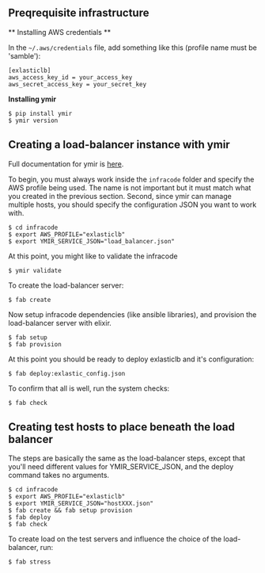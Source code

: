 ## Preqrequisite infrastructure
** Installing AWS credentials **

In the `~/.aws/credentials` file, add something like this (profile name must be 'samble'):

    [exlasticlb]
    aws_access_key_id = your_access_key
    aws_secret_access_key = your_secret_key

**Installing ymir**

    $ pip install ymir
    $ ymir version


## Creating a load-balancer instance with ymir

Full documentation for ymir is [here](http://mattvonrocketstein.github.io/ymir).

To begin, you must always work inside the `infracode` folder and specify the AWS profile being used.  The name is not important but it must match what you created in the previous section.  Second, since ymir can manage multiple hosts, you should specify the configuration JSON you want to work with.

    $ cd infracode
    $ export AWS_PROFILE="exlasticlb"
    $ export YMIR_SERVICE_JSON="load_balancer.json"

At this point, you might like to validate the infracode

    $ ymir validate

To create the load-balancer server:

    $ fab create

Now setup infracode dependencies (like ansible libraries), and provision the load-balancer server with elixir.

    $ fab setup
    $ fab provision

At this point you should be ready to deploy exlasticlb and it's configuration:

    $ fab deploy:exlastic_config.json

To confirm that all is well, run the system checks:

    $ fab check

## Creating test hosts to place beneath the load balancer

The steps are basically the same as the load-balancer steps, except that you'll need different values for YMIR_SERVICE_JSON, and the deploy command takes no arguments.

    $ cd infracode
    $ export AWS_PROFILE="exlasticlb"
    $ export YMIR_SERVICE_JSON="hostXXX.json"
    $ fab create && fab setup provision
    $ fab deploy
    $ fab check

To create load on the test servers and influence the choice of the load-balancer, run:

    $ fab stress
